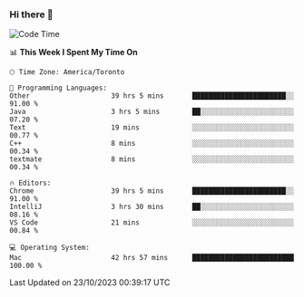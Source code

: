 ### Hi there 👋


<!--START_SECTION:waka-->
![Code Time](http://img.shields.io/badge/Code%20Time-1%2C262%20hrs%2016%20mins-blue)

📊 **This Week I Spent My Time On** 

```text
🕑︎ Time Zone: America/Toronto

💬 Programming Languages: 
Other                    39 hrs 5 mins       ███████████████████████░░   91.00 % 
Java                     3 hrs 5 mins        ██░░░░░░░░░░░░░░░░░░░░░░░   07.20 % 
Text                     19 mins             ░░░░░░░░░░░░░░░░░░░░░░░░░   00.77 % 
C++                      8 mins              ░░░░░░░░░░░░░░░░░░░░░░░░░   00.34 % 
textmate                 8 mins              ░░░░░░░░░░░░░░░░░░░░░░░░░   00.34 % 

🔥 Editors: 
Chrome                   39 hrs 5 mins       ███████████████████████░░   91.00 % 
IntelliJ                 3 hrs 30 mins       ██░░░░░░░░░░░░░░░░░░░░░░░   08.16 % 
VS Code                  21 mins             ░░░░░░░░░░░░░░░░░░░░░░░░░   00.84 % 

💻 Operating System: 
Mac                      42 hrs 57 mins      █████████████████████████   100.00 % 
```


 Last Updated on 23/10/2023 00:39:17 UTC
<!--END_SECTION:waka-->

<!--
**SillyPasty/SillyPasty** is a ✨ _special_ ✨ repository because its `README.md` (this file) appears on your GitHub profile.

Here are some ideas to get you started:

- 🔭 I’m currently working on ...
- 🌱 I’m currently learning ...
- 👯 I’m looking to collaborate on ...
- 🤔 I’m looking for help with ...
- 💬 Ask me about ...
- 📫 How to reach me: ...
- 😄 Pronouns: ...
- ⚡ Fun fact: ...
-->


